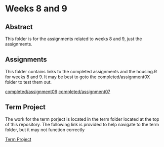 # Weeks 8 and 9


## Abstract

This folder is for the assignments related to weeks 8 and 9, 
just the assignments. 


## Assignments

This folder contains links to the completed assignments and 
the housing.R for weeks 8 and 9. It may be best to goto the 
completed/assignment0X folder to test them out.

[completed/assignment06](../completed/assignment06)
[completed/assignment07](../completed/assignment07)
## Term Project

The work for the term porject is located in the term folder 
located at the top of this repository. The following link is 
provided to help navigate to the term folder, but it may not 
function correctly


[Term Project](../term)


